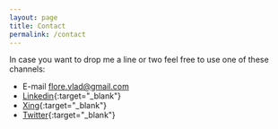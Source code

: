 ```yaml
---
layout: page
title: Contact
permalink: /contact
---
```

In case you want to drop me a line or two feel free to use one of these channels:

- E-mail <flore.vlad@gmail.com>
- [Linkedin](https://www.linkedin.com/in/vlad-flore-a709723b/){:target="_blank"}
- [Xing](https://www.xing.com/profile/Vlad_Flore/cv){:target="_blank"}
- [Twitter](https://twitter.com/vlad_flore){:target="_blank"}
